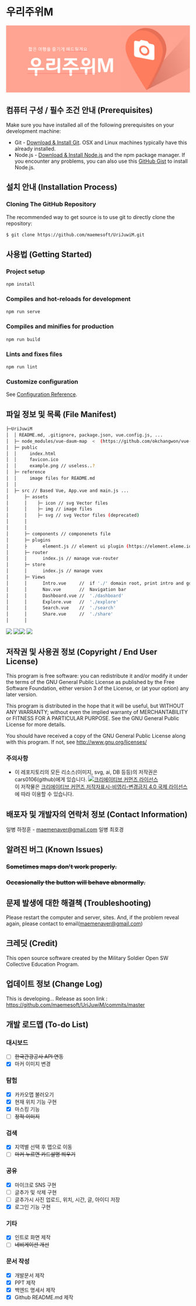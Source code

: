 # 우리주위M
![Logo](./reference/logo.PNG)

## 컴퓨터 구성 / 필수 조건 안내 (Prerequisites)
Make sure you have installed all of the following prerequisites on your development machine:
* Git - [Download & Install Git](https://git-scm.com/downloads). OSX and Linux machines typically have this already installed.
* Node.js - [Download & Install Node.js](https://nodejs.org/en/download/) and the npm package manager. If you encounter any problems, you can also use this [GitHub Gist](https://gist.github.com/isaacs/579814) to install Node.js.


## 설치 안내 (Installation Process)

### Cloning The GitHub Repository
The recommended way to get source is to use git to directly clone the repository:

```bash
$ git clone https://github.com/maemesoft/UriJuwiM.git
```

## 사용법 (Getting Started)

### Project setup
```
npm install
```

### Compiles and hot-reloads for development
```
npm run serve
```

### Compiles and minifies for production
```
npm run build
```

### Lints and fixes files
```
npm run lint
```

### Customize configuration
See [Configuration Reference](https://cli.vuejs.org/config/).

## 파일 정보 및 목록 (File Manifest)

```sh
├─UriJuwiM
│  │ README.md, .gitignore, package.json, vue.config.js, ...
│  ├─ node_modules/vue-daum-map  <  (https://github.com/okchangwon/vue-daum-map)
│  ├─ public
│  │     index.html
│  │     favicon.ico
│  │     example.png // useless..?
│  ├─ reference
│  │     image files for README.md
│  │
│  ├─ src // Based Vue, App.vue and main.js ...
│      ├─ assets
│      │    ├─ icon // svg Vector files
│      │    ├─ img // image files
│      │    ├─ svg // svg Vector files (deprecated)
│      │
│      │
│      ├─ components // componenets file
│      ├─ plugins
│      ├      element.js // element ui plugin (https://element.eleme.io/#/en-US)
│      ├─ router
│      │      index.js // manage vue-router
│      ├─ store  
│      │      index.js // manage vuex
│      ├─ Views
│      │      Intro.vue     //  if './' domain root, print intro and go to dashboard
│      │      Nav.vue       //  Navigation bar
│      │      Dashboard.vue //  './dashboard'
│      │      Explore.vue   //  './explore'
│      │      Search.vue    //  './search'
│      │      Share.vue     //  './share'
│      │
```
<img src="https://raw.githubusercontent.com/osam2019/WEB_UrijuwiM_Team/master/reference/itsability%20Back-End%20%EB%AA%85%EC%84%B8%EC%84%9C%20-%20%EC%88%98%EC%A0%95-001-001.jpg"></img>
<img src="https://raw.githubusercontent.com/osam2019/WEB_UrijuwiM_Team/master/reference/itsability%20Back-End%20%EB%AA%85%EC%84%B8%EC%84%9C%20-%20%EC%88%98%EC%A0%95-002-002.jpg"></img><img src="https://raw.githubusercontent.com/osam2019/WEB_UrijuwiM_Team/master/reference/itsability%20Back-End%20%EB%AA%85%EC%84%B8%EC%84%9C%20-%20%EC%88%98%EC%A0%95-003-003.jpg"></img>
<img src="https://raw.githubusercontent.com/osam2019/WEB_UrijuwiM_Team/master/reference/itsability%20Back-End%20%EB%AA%85%EC%84%B8%EC%84%9C%20-%20%EC%88%98%EC%A0%95-004-004.jpg"></img>


## 저작권 및 사용권 정보 (Copyright / End User License)
This program is free software: you can redistribute it and/or modify
it under the terms of the GNU General Public License as published by
the Free Software Foundation, either version 3 of the License, or
(at your option) any later version.
 
This program is distributed in the hope that it will be useful,
but WITHOUT ANY WARRANTY; without even the implied warranty of
MERCHANTABILITY or FITNESS FOR A PARTICULAR PURPOSE.  See the
GNU General Public License for more details.

You should have received a copy of the GNU General Public License
along with this program.  If not, see <http://www.gnu.org/licenses/>

### 주의사항
* 이 레포지토리의 모든 리소스(이미지, svg, ai, DB 등등)의 저작권은 cars0106(github)에게 있습니다.
<a rel="license" href="http://creativecommons.org/licenses/by-nc-nd/4.0/"><img alt="크리에이티브 커먼즈 라이선스" style="border-width:0" src="https://i.creativecommons.org/l/by-nc-nd/4.0/88x31.png" /></a><br />이 저작물은 <a rel="license" href="http://creativecommons.org/licenses/by-nc-nd/4.0/">크리에이티브 커먼즈 저작자표시-비영리-변경금지 4.0 국제 라이선스</a>에 따라 이용할 수 있습니다.

## 배포자 및 개발자의 연락처 정보 (Contact Information)
일병 하정훈 - maemenaver@gmail.com
일병 최호경

## 알려진 버그 (Known Issues)
### ~~Sometimes maps don't work properly.~~
### ~~Occasionally the button will behave abnormally.~~

## 문제 발생에 대한 해결책 (Troubleshooting)
Please restart the computer and server, sites.
And, if the problem reveal again, please contact to email(maemenaver@gmail.com)

## 크레딧 (Credit)
This open source software created by the Military Soldier Open SW Collective Education Program.

## 업데이트 정보 (Change Log)
This is developing... Release as soon
link : https://github.com/maemesoft/UriJuwiM/commits/master

## 개발 로드맵 (To-do List)
### 대시보드
- [ ] ~~한국관광공사 API 연동~~
- [x] 마커 이미지 변경
### 탐험
- [x] 카카오맵 불러오기
- [x] 현재 위치 기능 구현
- [x] 마스킹 기능
- [ ] ~~정적 이미지~~
### 검색
- [x] 지역별 선택 후 맵으로 이동
- [ ] ~~마커 누르면 카드설명 띄우기~~
### 공유
- [x] 마이크로 SNS 구현
- [ ] 글추가 및 삭제 구현
- [ ] 글추가시 사진 업로드, 위치, 시간, 글, 아이디 저장
- [x] 로그인 기능 구현
### 기타
- [x] 인트로 화면 제작
- [ ] ~~네비게이션 개선~~
### 문서 작성
- [x] 개발문서 제작
- [x] PPT 제작
- [x] 백엔드 명세서 제작
- [x] Github README.md 제작
